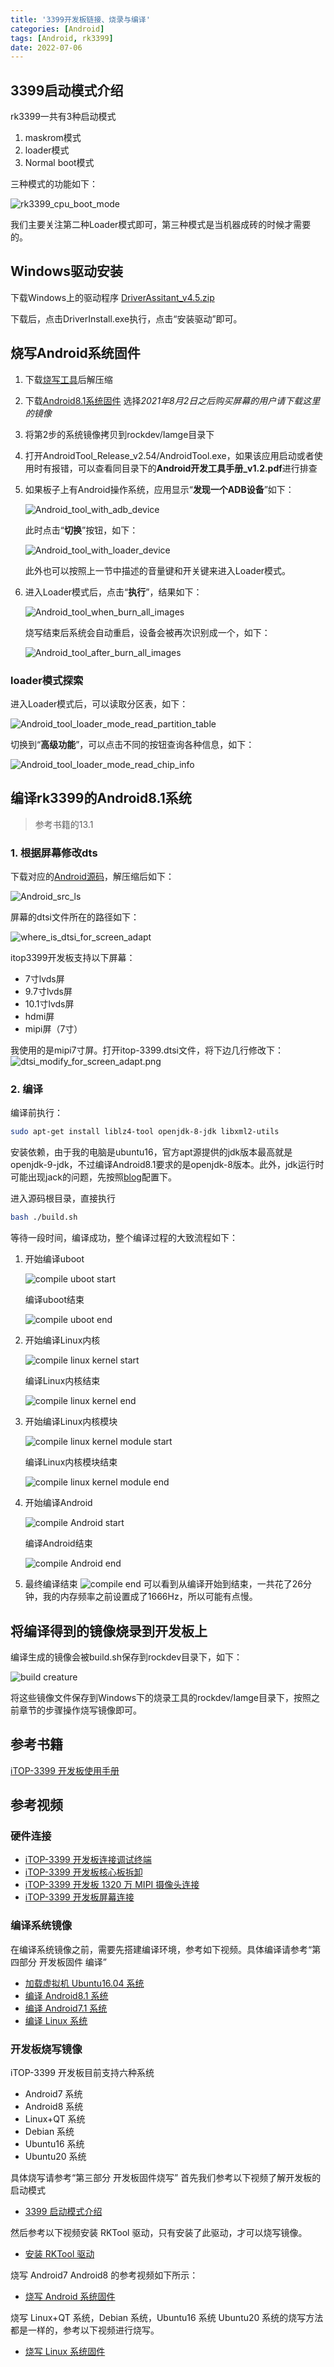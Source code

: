 ```yaml
---
title: '3399开发板链接、烧录与编译'
categories: [Android]
tags: [Android, rk3399]
date: 2022-07-06
---
```





## 3399启动模式介绍
rk3399一共有3种启动模式
1. maskrom模式
2. loader模式
3. Normal boot模式
   
三种模式的功能如下：

![rk3399_cpu_boot_mode](./pic/rk3399_cpu_boot_mode.png)

我们主要关注第二种Loader模式即可，第三种模式是当机器成砖的时候才需要的。

## Windows驱动安装

下载Windows上的驱动程序
[DriverAssitant_v4.5.zip](https://pan.baidu.com/s/1gZp4Yo-2RKwing-3ffj3Ew?pwd=pd5n)

下载后，点击DriverInstall.exe执行，点击“安装驱动”即可。

## 烧写Android系统固件
1. 下载[烧写工具](https://pan.baidu.com/s/1YHOoBcz0pdNG14xIazMiog?pwd=wakc)后解压缩
2. 下载[Android8.1系统固件](https://pan.baidu.com/s/1uKzmjmlRzMETi9YXzvwzFg?pwd=642r) 选择*2021年8月2日之后购买屏幕的用户请下载这里的镜像*
3. 将第2步的系统镜像拷贝到rockdev/Iamge目录下
4. 打开AndroidTool_Release_v2.54/AndroidTool.exe，如果该应用启动或者使用时有报错，可以查看同目录下的**Android开发工具手册_v1.2.pdf**进行排查
5. 如果板子上有Android操作系统，应用显示“**发现一个ADB设备**”如下：
   
    ![Android_tool_with_adb_device](./pic/Android_tool_with_adb_device.png)

    此时点击“**切换**”按钮，如下：
    
    ![Android_tool_with_loader_device](./pic/Android_tool_with_loader_device.png)

    此外也可以按照上一节中描述的音量键和开关键来进入Loader模式。
6. 进入Loader模式后，点击“**执行**”，结果如下：

    ![Android_tool_when_burn_all_images](./pic/Android_tool_when_burn_all_images.png)

    烧写结束后系统会自动重启，设备会被再次识别成一个，如下：

    ![Android_tool_after_burn_all_images](./pic/Android_tool_after_burn_all_images.png)

    
### loader模式探索
进入Loader模式后，可以读取分区表，如下：

![Android_tool_loader_mode_read_partition_table](./pic/Android_tool_loader_mode_read_partition_table.png)

切换到“**高级功能**”，可以点击不同的按钮查询各种信息，如下：

![Android_tool_loader_mode_read_chip_info](./pic/Android_tool_loader_mode_read_chip_info.png)


## 编译rk3399的Android8.1系统
> 参考书籍的13.1

### 1. 根据屏幕修改dts
下载对应的[Android源码](https://pan.baidu.com/s/16IZMBE1YGxlDFV_PgXIquw?pwd=n3nw)，解压缩后如下：

![Android_src_ls](./pic/Android_src_ls.png)

屏幕的dtsi文件所在的路径如下：

![where_is_dtsi_for_screen_adapt](./pic/where_is_dtsi_for_screen_adapt.png)

itop3399开发板支持以下屏幕：
* 7寸lvds屏
* 9.7寸lvds屏
* 10.1寸lvds屏
* hdmi屏
* mipi屏（7寸）

我使用的是mipi7寸屏。打开itop-3399.dtsi文件，将下边几行修改下：
![dtsi_modify_for_screen_adapt.png](./pic/dtsi_modify_for_screen_adapt.png)

### 2. 编译
编译前执行：
```bash
sudo apt-get install liblz4-tool openjdk-8-jdk libxml2-utils
```
安装依赖，由于我的电脑是ubuntu16，官方apt源提供的jdk版本最高就是openjdk-9-jdk，不过编译Android8.1要求的是openjdk-8版本。此外，jdk运行时可能出现jack的问题，先按照[blog](https://blog.csdn.net/sui1005316018/article/details/118934443)配置下。

进入源码根目录，直接执行
```bash
bash ./build.sh
```

等待一段时间，编译成功，整个编译过程的大致流程如下：
1. 开始编译uboot
   
    ![compile uboot start](./pic/compile_uboot_start.png)

    编译uboot结束

    ![compile uboot end](./pic/compile_uboot_end.png)

2. 开始编译Linux内核
   
    ![compile linux kernel start](./pic/compile_linux_kernel_start.png)

    编译Linux内核结束

    ![compile linux kernel end](./pic/compile_linux_kernel_end.png)

3. 开始编译Linux内核模块
   
    ![compile linux kernel module start](./pic/compile_linux_kernel_module_start.png)

    编译Linux内核模块结束

    ![compile linux kernel module end](./pic/compile_linux_kernel_module_end.png)

4. 开始编译Android
   
    ![compile Android start](./pic/compile_android_start.png)

    编译Android结束

    ![compile Android end](./pic/compile_android_end.png)

5. 最终编译结束
    ![compile end](./pic/compile_end.png)
可以看到从编译开始到结束，一共花了26分钟，我的内存频率之前设置成了1666Hz，所以可能有点慢。

## 将编译得到的镜像烧录到开发板上
编译生成的镜像会被build.sh保存到rockdev目录下，如下：

![build creature](./pic/build_output.png)

将这些镜像文件保存到Windows下的烧录工具的rockdev/Iamge目录下，按照之前章节的步骤操作烧写镜像即可。


## 参考书籍

[iTOP-3399 开发板使用手册](https://kdocs.cn/l/cvLYejf1PdPC)

## 参考视频
### 硬件连接 
* [iTOP-3399 开发板连接调试终端](https://www.bilibili.com/video/BV1Np4y147dP?share_source=copy_web)
* [iTOP-3399 开发板核心板拆卸](https://www.bilibili.com/video/BV1Np4y147dP?p=2&share_source=copy_web)
* [iTOP-3399 开发板 1320 万 MIPI 摄像头连接](https://www.bilibili.com/video/BV1Np4y147dP?p=3&share_source=copy_web)
* [iTOP-3399 开发板屏幕连接](https://www.bilibili.com/video/BV1Np4y147dP?p=4&share_source=copy_web)


### 编译系统镜像 
在编译系统镜像之前，需要先搭建编译环境，参考如下视频。具体编译请参考“第四部分 开发板固件 
编译”
* [加载虚拟机 Ubuntu16.04 系统](https://www.bilibili.com/video/BV1rQ4y1R7Xw?p=5&share_source=copy_web)
* [编译 Android8.1 系统](https://www.bilibili.com/video/BV1rQ4y1R7Xw?p=6&share_source=copy_web)
* [编译 Android7.1 系统 ](https://www.bilibili.com/video/BV1rQ4y1R7Xw?p=7&share_source=copy_web)
* [编译 Linux 系统](https://www.bilibili.com/video/BV1rQ4y1R7Xw?p=8&share_source=copy_web)


### 开发板烧写镜像 
iTOP-3399 开发板目前支持六种系统
* Android7 系统
* Android8 系统
* Linux+QT 系统
* Debian 系统
* Ubuntu16 系统 
* Ubuntu20 系统

具体烧写请参考“第三部分 开发板固件烧写” 首先我们参考以下视频了解开发板的启动模式

* [3399 启动模式介绍](https://www.bilibili.com/video/BV1rQ4y1R7Xw?share_source=copy_web)

然后参考以下视频安装 RKTool 驱动，只有安装了此驱动，才可以烧写镜像。 

* [安装 RKTool 驱动](https://www.bilibili.com/video/BV1rQ4y1R7Xw?p=2&share_source=copy_web)

烧写 Android7 Android8 的参考视频如下所示： 

* [烧写 Android 系统固件](https://www.bilibili.com/video/BV1rQ4y1R7Xw?p=3&share_source=copy_web)

烧写 Linux+QT 系统，Debian 系统，Ubuntu16 系统 Ubuntu20 系统的烧写方法都是一样的，参考以下视频进行烧写。

* [烧写 Linux 系统固件](https://www.bilibili.com/video/BV1rQ4y1R7Xw?p=4&share_source=copy_web)

